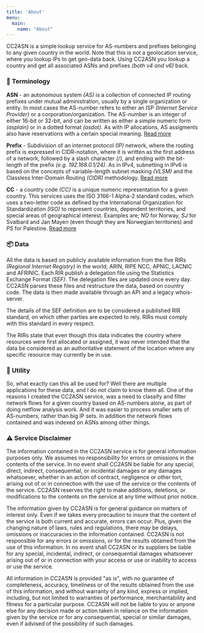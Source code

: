 ```yaml
---
title: 'About'
menu:
  main:
    name: "About"
---
```

CC2ASN is a simple lookup service for AS-numbers and prefixes belonging to any 
given country in the world. Note that this is not a geolocation service, where 
you lookup IPs to get geo-data back. Using CC2ASN you lookup a country and get 
all associated ASNs and prefixes _(both v4 and v6)_ back.


### 📘 Terminology

**ASN** - an autonomous system _(AS)_ is a collection of connected IP routing 
prefixes under mutual administration, usually by a single organization or 
entity. In most cases the AS-number refers to either an ISP _(Internet Service 
Provider)_ or a corporation/organization. The AS-number is an integer of either 
16-bit or 32-bit, and can be written as either a simple numeric form _(asplain)_
or in a dotted format _(asdot)_. As with IP allocations, AS assigments also have
reservations with a certain special meaning. [Read more](https://en.wikipedia.org/wiki/Autonomous_System_(Internet)) 

**Prefix** - Subdivision of an internet protocol _(IP)_ network, where the 
routing prefix is expressed in CIDR-notation, where it is written as the first 
address of a network, followed by a slash character _(/)_, and ending with the 
bit-length of the prefix _(e.g. 192.168.0.1/24)_. As in IPv4, subnetting in IPv6
is based on the concepts of variable-length subnet masking _(VLSM)_ and the 
Classless Inter-Domain Routing _(CIDR)_ methodology. [Read more](https://en.wikipedia.org/wiki/Subnetwork) 

**CC** - a country code _(CC)_ is a unique numeric representation for a given 
country. This services uses the ISO 3166-1 Alpha-2 standard codes, which uses a
two-letter code as defined by the International Organization for Standardization
_(ISO)_ to represent countries, dependent territories, and special areas of 
geographical interest. Examples are; _NO_ for Norway, _SJ_ for Svalbard and Jan
Mayen (even though they are Norwegian territories) and _PS_ for Palestine. [Read
more](https://en.wikipedia.org/wiki/ISO_3166-1_alpha-2)

### 📦 Data 

All the data is based on publicly available information from the five RIRs 
_(Regional Internet Registry)_ in the world; ARIN, RIPE NCC, APNIC, LACNIC and 
AFRINIC. Each RIR publish a delegation file using the Statistics Exchange Format
_(SEF)_. The delegation files are updated once every day. CC2ASN parses these 
files and restructure the data, based on country code. The data is then made 
available through an API and a legacy whois-server.

The details of the SEF definition are to be considered a published RIR standard,
on which other parties are expected to rely. RIRs must comply with this standard
in every respect.

The RIRs state that even though this data indicates the country where resources
were first allocated or assigned, it was never intended that the data be 
considered as an authoritative statement of the location where any specific 
resource may currently be in use.

### 🔧 Utility

So, what exactly can this all be used for? Well there are multiple applications
for these data, and I do not claim to know them all. One of the reasons I 
created the CC2ASN service, was a need to classify and filter network flows for
a given country based on AS-numbers alone, as part of doing netflow analysis 
work. And it was easier to process smaller sets of AS-numbers, rather than big
IP sets. In addition the network flows contained and was indexed on ASNs among 
other things.

### ⚠️ Service Disclaimer

The information contained in the CC2ASN service is for general information 
purposes only. We assumes no responsibility for errors or omissions in the 
contents of the service. In no event shall CC2ASN be liable for any special, 
direct, indirect, consequential, or incidental damages or any damages 
whatsoever, whether in an action of contract, negligence or other tort, arising 
out of or in connection with the use of the service or the contents of the 
service. CC2ASN reserves the right to make additions, deletions, or 
modifications to the contents on the service at any time without prior notice.

The information given by CC2ASN is for general guidance on matters of interest 
only. Even if we takes every precaution to insure that the content of the 
service is both current and accurate, errors can occur. Plus, given the changing
nature of laws, rules and regulations, there may be delays, omissions or 
inaccuracies in the information contained. CC2ASN is not responsible for any 
errors or omissions, or for the results obtained from the use of this 
information. In no event shall CC2ASN or its suppliers be liable for any 
special, incidental, indirect, or consequential damages whatsoever arising out 
of or in connection with your access or use or inability to access or use the 
service.

All information in CC2ASN is provided "as is", with no guarantee of 
completeness, accuracy, timeliness or of the results obtained from the use of 
this information, and without warranty of any kind, express or implied, 
including, but not limited to warranties of performance, merchantability and 
fitness for a particular purpose. CC2ASN will not be liable to you or anyone 
else for any decision made or action taken in reliance on the information given 
by the service or for any consequential, special or similar damages, even if 
advised of the possibility of such damages.
